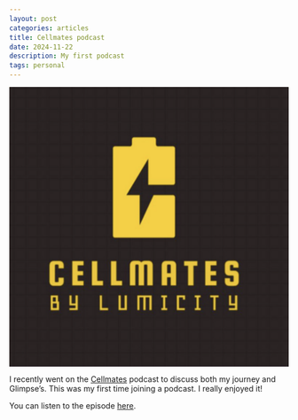 ```yaml
---
layout: post
categories: articles
title: Cellmates podcast
date: 2024-11-22
description: My first podcast
tags: personal
---
```


<p>
<img src="/img/cellmates.png" style="display:block; margin-left: auto; margin-right: auto;">
</p>

I recently went on the [Cellmates](https://open.spotify.com/show/4eTqzczSOKMf1JtDmB2Pq4) podcast to discuss both my journey and Glimpse’s.
This was my first time joining a podcast.
I really enjoyed it!

You can listen to the episode [here](https://open.spotify.com/episode/4MkBMN8pRX9asO5m7OwPev?si=950b796dcd2e468d).
